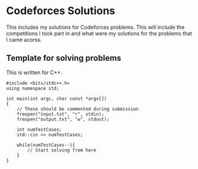 
# Codeforces Solutions

This includes my solutions for Codeforces problems. This will include the competitions I took part in and what were my solutions for the problems that I came acorss.

## Template for solving problems

This is written for C++.

```
#include <bits/stdc++.h>
using namespace std;

int main(int argc, char const *argv[])
{   
    // These should be commented during submission
    freopen("input.txt", "r", stdin);
    freopen("output.txt", "w", stdout);

    int numTestCases;
    std::cin >> numTestCases;

    while(numTestCases--){
        // Start solving from here
    }
}
```

